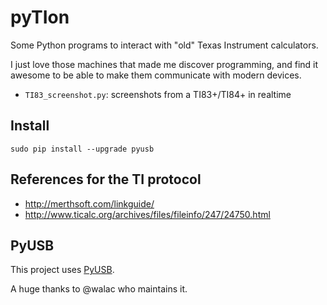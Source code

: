 # pyTIon

Some Python programs to interact with "old" Texas Instrument calculators.

I just love those machines that made me discover programming, and find it
awesome to be able to make them communicate with modern devices.

* `TI83_screenshot.py`: screenshots from a TI83+/TI84+ in realtime


## Install

    sudo pip install --upgrade pyusb
    
## References for the TI protocol

* http://merthsoft.com/linkguide/
* http://www.ticalc.org/archives/files/fileinfo/247/24750.html

## PyUSB

This project uses [PyUSB](https://pyusb.github.io/pyusb/).

A huge thanks to @walac who maintains it.
